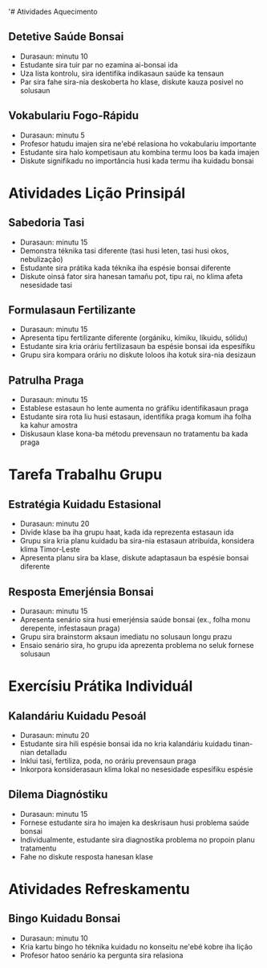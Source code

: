 '# Atividades Aquecimento

## Detetive Saúde Bonsai
- Durasaun: minutu 10
- Estudante sira tuir par no ezamina ai-bonsai ida
- Uza lista kontrolu, sira identifika indikasaun saúde ka tensaun
- Par sira fahe sira-nia deskoberta ho klase, diskute kauza posivel no solusaun

## Vokabulariu Fogo-Rápidu
- Durasaun: minutu 5
- Profesor hatudu imajen sira ne'ebé relasiona ho vokabulariu importante
- Estudante sira halo kompetisaun atu kombina termu loos ba kada imajen
- Diskute signifikadu no importância husi kada termu iha kuidadu bonsai

# Atividades Lição Prinsipál

## Sabedoria Tasi
- Durasaun: minutu 15
- Demonstra téknika tasi diferente (tasi husi leten, tasi husi okos, nebulização)
- Estudante sira prátika kada téknika iha espésie bonsai diferente
- Diskute oinsá fator sira hanesan tamañu pot, tipu rai, no klima afeta nesesidade tasi

## Formulasaun Fertilizante
- Durasaun: minutu 15
- Apresenta tipu fertilizante diferente (orgániku, kímiku, líkuidu, sólidu)
- Estudante sira kria oráriu fertilizasaun ba espésie bonsai ida espesífiku
- Grupu sira kompara oráriu no diskute loloos iha kotuk sira-nia desizaun

## Patrulha Praga
- Durasaun: minutu 15
- Establese estasaun ho lente aumenta no gráfiku identifikasaun praga
- Estudante sira rota liu husi estasaun, identifika praga komum iha folha ka kahur amostra
- Diskusaun klase kona-ba métodu prevensaun no tratamentu ba kada praga

# Tarefa Trabalhu Grupu

## Estratégia Kuidadu Estasional
- Durasaun: minutu 20
- Divide klase ba iha grupu haat, kada ida reprezenta estasaun ida
- Grupu sira kria planu kuidadu ba sira-nia estasaun atribuída, konsidera klima Timor-Leste
- Apresenta planu sira ba klase, diskute adaptasaun ba espésie bonsai diferente

## Resposta Emerjénsia Bonsai
- Durasaun: minutu 15
- Apresenta senário sira husi emerjénsia saúde bonsai (ex., folha monu derepente, infestasaun praga)
- Grupu sira brainstorm aksaun imediatu no solusaun longu prazu
- Ensaio senário sira, ho grupu ida aprezenta problema no seluk fornese solusaun

# Exercísiu Prátika Individuál

## Kalandáriu Kuidadu Pesoál
- Durasaun: minutu 20
- Estudante sira hili espésie bonsai ida no kria kalandáriu kuidadu tinan-nian detalladu
- Inklui tasi, fertiliza, poda, no oráriu prevensaun praga
- Inkorpora konsiderasaun klima lokal no nesesidade espesífiku espésie

## Dilema Diagnóstiku
- Durasaun: minutu 15
- Fornese estudante sira ho imajen ka deskrisaun husi problema saúde bonsai
- Individualmente, estudante sira diagnostika problema no propoin planu tratamentu
- Fahe no diskute resposta hanesan klase

# Atividades Refreskamentu

## Bingo Kuidadu Bonsai
- Durasaun: minutu 10
- Kria kartu bingo ho téknika kuidadu no konseitu ne'ebé kobre iha lição
- Profesor hatoo senário ka pergunta sira relasiona